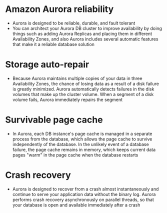 
# Amazon Aurora reliability
- Aurora is designed to be reliable, durable, and fault tolerant
- You can architect your Aurora DB cluster to improve availability by doing things such as adding Aurora Replicas and 
  placing them in different Availability Zones, and also Aurora includes several automatic features that make it a 
  reliable database solution
# Storage auto-repair
  - Because Aurora maintains multiple copies of your data in three Availability Zones, the chance of losing data as a 
    result of a disk failure is greatly minimized. Aurora automatically detects failures in the disk volumes that make 
    up the cluster volume. When a segment of a disk volume fails, Aurora immediately repairs the segment
# Survivable page cache
  - In Aurora, each DB instance's page cache is managed in a separate process from the database, which allows the page 
    cache to survive independently of the database. In the unlikely event of a database failure, the page cache remains 
    in memory, which keeps current data pages "warm" in the page cache when the database restarts
# Crash recovery
  - Aurora is designed to recover from a crash almost instantaneously and continue to serve your application data without 
    the binary log. Aurora performs crash recovery asynchronously on parallel threads, so that your database is open 
    and available immediately after a crash